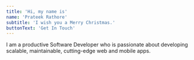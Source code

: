 ```yaml
---
title: 'Hi, my name is'
name: 'Prateek Rathore'
subtitle: 'I wish you a Merry Christmas.'
buttonText: 'Get In Touch'
---
```


I am a productive Software Developer who is passionate about developing scalable, maintainable, cutting-edge web and mobile apps.
